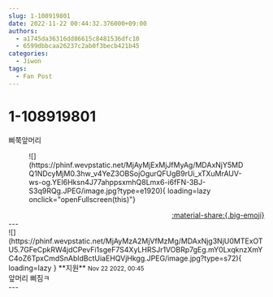 ```yaml
---
slug: 1-108919801
date: 2022-11-22 00:44:32.376000+09:00
authors:
  - a1745da36316dd86615c8481536dfc10
  - 6599dbbcaa26237c2ab0f3becb421b45
categories:
  - Jiwon
tags:
  - Fan Post
---
```


# 1-108919801

<div class="post-container" markdown="1">
<div class="content-container md-sidebar__scrollwrap" markdown="1">

삐쭉앞머리
<figure markdown="1">
![](https://phinf.wevpstatic.net/MjAyMjExMjJfMyAg/MDAxNjY5MDQ1NDcyMjM0.3hw_v4YeZ3OBSojOgurQFUgB9rUi_xTXuMrAUV-ws-og.YEI6Hksn4J77ahppsxmhQ8Lmx6-i6fFN-3BJ-S3q9RQg.JPEG/image.jpg?type=e1920){ loading=lazy onclick="openFullscreen(this)"}
</figure>


</div>
</div>

<div style="text-align: right;" markdown="1">
<a href="https://weverse.io/fromis9/fanpost/1-108919801" style="text-align: right;">:material-share:{.big-emoji}</a>
</div>
---

<div class="comments-container md-sidebar__scrollwrap" markdown="1">
<div class="comment" markdown="1">
<div class='id-container' markdown="1">
![](https://phinf.wevpstatic.net/MjAyMzA2MjVfMzMg/MDAxNjg3NjU0MTExOTU5.7GFeCpkRW4jdCPevFi1sgeF7S4XyLHRSJr1VOBRp7gEg.mY0LxqknzXmYC4oZ6TpxCmdSnAbldBctUiaEHQVjHkgg.JPEG/image.jpg?type=s72){ loading=lazy }
**<span class="artist">지원</span>** <small>Nov 22 2022, 00:45</small><br>
</div>
<div class='comment-body' markdown="1">
앞머리 삐짐ㅋ
</div>
</div>
</div>
---
